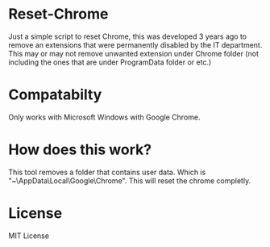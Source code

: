 # Reset-Chrome
Just a simple script to reset Chrome, this was developed 3 years ago to remove an extensions that were permanently disabled by the IT department. This may or may not remove unwanted extension under Chrome folder (not including the ones that are under ProgramData folder or etc.)
# Compatabilty
Only works with Microsoft Windows with Google Chrome.
# How does this work?
This tool removes a folder that contains user data. Which is "~\AppData\Local\Google\Chrome". This will reset the chrome completly.
# License
MIT License
